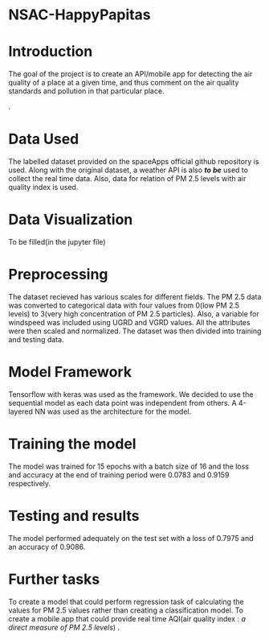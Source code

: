 # NSAC-HappyPapitas

# Introduction

The goal of the project is to create an API/mobile app for detecting the air quality of a place at a given time, and thus comment on the air quality standards and pollution in that particular place.

.
# Data Used

The labelled dataset provided on the spaceApps official github repository is used.
Along with the original dataset, a weather API is also ***to be*** used to collect the real time data.
Also, data for relation of PM 2.5 levels with air quality index is used.


# Data Visualization
To be filled(in the jupyter file)

# Preprocessing

The dataset recieved has various scales for different fields.
The PM 2.5 data was converted to categorical data with four values from 0(low PM 2.5 levels) to 3(very high concentration of PM 2.5 particles).
Also, a variable for windspeed was included using UGRD and VGRD values. 
All the attributes were then scaled and normalized.
The dataset was then divided into training and testing data.


# Model Framework

Tensorflow with keras was used as the framework.
We decided to use the sequential model as each data point was independent from others.
A 4-layered NN was used as the  architecture for the model.


# Training the model

The model was trained for 15 epochs with a batch size of 16 and the loss and accuracy at the end of training period were 0.0783 and 0.9159 respectively.


# Testing and results

The model performed adequately on the test set with a loss of 0.7975 and an accuracy of 0.9086.

# Further tasks

To create a model that could perform regression task of calculating the values for PM 2.5 values rather than creating a classification model.
To create a mobile app that could provide real time AQI(air quality index : *a direct measure of PM 2.5 levels*) .
